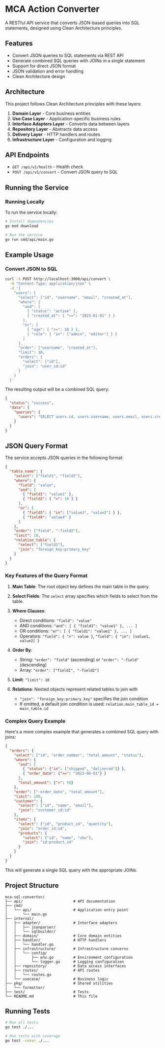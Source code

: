# MCA Action Converter

A RESTful API service that converts JSON-based queries into SQL statements, designed using Clean Architecture principles.

## Features

- Convert JSON queries to SQL statements via REST API
- Generate combined SQL queries with JOINs in a single statement
- Support for direct JSON format
- JSON validation and error handling
- Clean Architecture design

## Architecture

This project follows Clean Architecture principles with these layers:

1. **Domain Layer** - Core business entities
2. **Use Case Layer** - Application-specific business rules
3. **Interface Adapters Layer** - Converts data between layers
4. **Repository Layer** - Abstracts data access
5. **Delivery Layer** - HTTP handlers and routes
6. **Infrastructure Layer** - Configuration and logging

## API Endpoints

- `GET /api/v1/health` - Health check
- `POST /api/v1/convert` - Convert JSON query to SQL

## Running the Service

### Running Locally

To run the service locally:

```bash
# Install dependencies
go mod download

# Run the service
go run cmd/api/main.go
```

## Example Usage

### Convert JSON to SQL

```bash
curl -X POST http://localhost:3000/api/convert \
  -H "Content-Type: application/json" \
  -d '{
    "users": {
      "select": ["id", "username", "email", "created_at"],
      "where": {
        "and": [
          { "status": "active" },
          { "created_at": { ">=": "2023-01-01" } }
        ],
        "or": [
          { "age": { ">=": 18 } },
          { "role": { "in": ["admin", "editor"] } }
        ]
      },
      "order": ["username", "created_at"],
      "limit": 10,
      "orders": {
        "select": ["id"],
        "join": "user_id:id"
      }
    }
  }'
```

The resulting output will be a combined SQL query:

```json
{
  "status": "success",
  "data": {
    "queries": {
      "users": "SELECT users.id, users.username, users.email, users.created_at, orders.id\nFROM users\nINNER JOIN orders ON orders.user_id = users.id\nWHERE (users.status = 'active' AND users.created_at >= '2023-01-01') AND (users.age >= 18 OR users.role IN ('admin', 'editor'))\nORDER BY users.username ASC, users.created_at ASC\nLIMIT 10"
    }
  }
}
```

## JSON Query Format

The service accepts JSON queries in the following format:

```json
{
  "table_name": {
    "select": ["field1", "field2"], 
    "where": {
      "field": "value",
      "and": [
        { "field1": "value1" },
        { "field2": { ">": 10 } }
      ],
      "or": [
        { "field3": { "in": ["value1", "value2"] } },
        { "field4": "value4" }
      ]
    },
    "order": ["field", "-field2"],
    "limit": 10,
    "relation_table": {
      "select": ["field1"],
      "join": "foreign_key:primary_key" 
    }
  }
}
```

### Key Features of the Query Format

1. **Main Table**: The root object key defines the main table in the query.

2. **Select Fields**: The `select` array specifies which fields to select from the table.

3. **Where Clauses**:
   - Direct conditions: `"field": "value"`
   - AND conditions: `"and": [ { "field1": "value1" }, ... ]`
   - OR conditions: `"or": [ { "field1": "value1" }, ... ]`
   - Operators: `"field": { ">": value }`, `"field": { "in": [value1, value2] }`

4. **Order By**: 
   - String: `"order": "field"` (ascending) or `"order": "-field"` (descending)
   - Array: `"order": ["field1", "-field2"]`

5. **Limit**: `"limit": 10`

6. **Relations**: Nested objects represent related tables to join with
   - `"join": "foreign_key:primary_key"` specifies the join condition
   - If omitted, a default join condition is used: `relation.main_table_id = main_table.id`

### Complex Query Example

Here's a more complex example that generates a combined SQL query with joins:

```json
{
  "orders": {
    "select": ["id", "order_number", "total_amount", "status"],
    "where": {
      "and": [
        { "status": {"in": ["shipped", "delivered"]} },
        { "order_date": {">=": "2023-06-01"} }
      ],
      "total_amount": {">": 50}
    },
    "order": ["-order_date", "total_amount"],
    "limit": 100,
    "customer": {
      "select": ["id", "name", "email"],
      "join": "customer_id:id"
    },
    "items": {
      "select": ["id", "product_id", "quantity"],
      "join": "order_id:id",
      "products": {
        "select": ["id", "name", "sku"],
        "join": "id:product_id"
      }
    }
  }
}
```

This will generate a single SQL query with the appropriate JOINs.

## Project Structure

```
mca-sql-convertor/
├── api/                       # API documentation
├── cmd/
│   └── api/                   # Application entry point
│       └── main.go
├── internal/
│   ├── adapter/               # Interface adapters
│   │   ├── jsonparser/
│   │   └── sqlbuilder/
│   ├── domain/                # Core domain entities
│   ├── handler/               # HTTP handlers
│   │   └── handler.go
│   ├── infrastructure/        # Infrastructure concerns
│   │   └── config/
│   │       ├── env.go         # Environment configuration
│   │       └── logger.go      # Logging configuration
│   ├── repository/            # Data access interfaces
│   ├── routes/                # API routes
│   │   └── routes.go
│   └── usecase/               # Business logic
├── pkg/                       # Shared utilities
│   └── formatter/
├── test/                      # Tests
└── README.md                  # This file
```

## Running Tests

```bash
# Run all tests
go test ./...

# Run tests with coverage
go test -cover ./...
```
